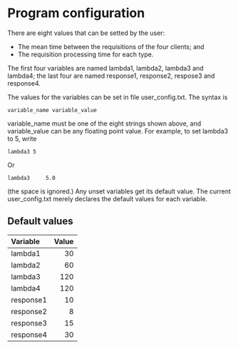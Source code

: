 Program configuration
=====================

There are eight values that can be setted by the user:
-   The mean time between the requisitions of the four clients; and
-   The requisition processing time for each type.

The first four variables are named lambda1, lambda2, lambda3 and lambda4;
the last four are named response1, response2, respose3 and response4.

The values for the variables can be set in file user_config.txt. The syntax is

    variable_name variable_value

variable_name must be one of the eight strings shown above, and variable_value
can be any floating point value. For example, to set lambda3 to 5, write

    lambda3 5

Or

    lambda3     5.0

(the space is ignored.) Any unset variables get its default value.
The current user_config.txt merely declares the default values for each
variable.

Default values
--------------

|  Variable | Value |
|:----------|------:|
| lambda1   |    30 |
| lambda2   |    60 |
| lambda3   |   120 |
| lambda4   |   120 |
| response1 |    10 |
| response2 |     8 |
| response3 |    15 |
| response4 |    30 |
